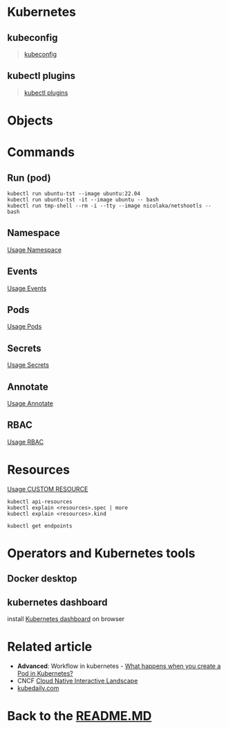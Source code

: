 # Kubernetes

## kubeconfig

> [kubeconfig][kubeconfig]

## kubectl plugins

> [kubectl plugins][kubectl_plugins]

# Objects

# Commands

## Run (pod)

```shell
kubectl run ubuntu-tst --image ubuntu:22.04
kubectl run ubuntu-tst -it --image ubuntu -- bash
kubectl run tmp-shell --rm -i --tty --image nicolaka/netshootls -- bash
```

## Namespace

[Usage Namespace][namespace]

## Events

[Usage Events][events]

## Pods

[Usage Pods][pods]

## Secrets

[Usage Secrets][secrets]

## Annotate

[Usage Annotate][annotate]

## RBAC

[Usage RBAC][rbac]

# Resources

[Usage CUSTOM RESOURCE][custom_resource]

```shell
kubectl api-resources
kubectl explain <resources>.spec | more 
kubectl explain <resources>.kind 

kubectl get endpoints
```

# Operators and Kubernetes tools

## Docker desktop

## kubernetes dashboard

install [Kubernetes dashboard][kube_dashboard] on browser

# Related article

* **Advanced**: Workflow in kubernetes - [What happens when you create a Pod in Kubernetes?][create_pod_in_kubernetes]
* CNCF [Cloud Native Interactive Landscape][cncf]
* [kubedaily.com][kubedaily]

# Back to the [README.MD][readme]

[readme]:<../README.MD>

[namespace]:<./NAMESPACE.MD>

[events]:<./EVENTS.MD>

[pods]:<./PODS.MD>

[secrets]:<./SECRETS.MD>

[annotate]:<./ANNOTATE.MD>

[rbac]:<./RBAC.MD>

[custom_resource]:<./CUSTOM_RESOURCE.MD>

[kubeconfig]:<./KUBECONFIG.MD>

[kube_dashboard]:<./kubernetes/docker-desktop/README.MD>

[create_pod_in_kubernetes]:<https://itnext.io/what-happens-when-you-create-a-pod-in-kubernetes-6b789b6db8a8>

[kubectl_plugins]:<./KUBECTL_PLUGINS.MD>

[cncf]:<https://landscape.cncf.io/>

[kubedaily]:<https://kubedaily.com/tools>
